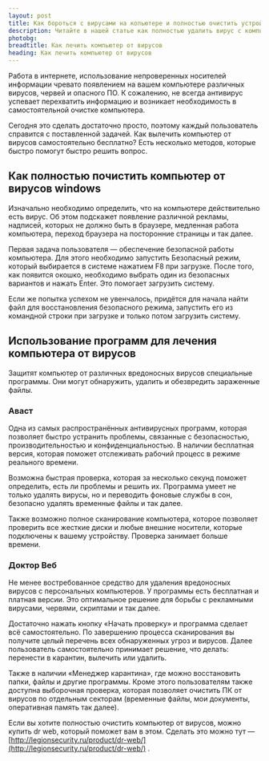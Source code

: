 ```yaml
---
layout: post
title: Как бороться с вирусами на копьютере и полностью очистить устройство
description: Читайте в нашей статье как полностью удалить вирус с компьютера самостоятельно и бесплатно.
photobg: 
breadtitle: Как лечить компьютер от вирусов
heading: Как лечить компьютер от вирусов
---
```


Работа в интернете, использование непроверенных носителей информации чревато появлением на вашем компьютере различных вирусов, червей и опасного ПО. К сожалению, не всегда антивирус успевает перехватить информацию и возникает необходимость в самостоятельной очистке компьютера.

Сегодня это сделать достаточно просто, поэтому каждый пользователь справится с поставленной задачей. Как вылечить компьютер от вирусов самостоятельно бесплатно? Есть несколько методов, которые быстро помогут быстро решить вопрос.

## Как полностью почистить компьютер от вирусов windows

Изначально необходимо определить, что на компьютере действительно есть вирус. Об этом подскажет появление различной рекламы, надписей, которых не должно быть в браузере, медленная работа компьютера, переход браузера на посторонние страницы и так далее.

Первая задача пользователя — обеспечение безопасной работы компьютера. Для этого необходимо запустить Безопасный режим, который выбирается в системе нажатием F8 при загрузке. После того, как появится окошко, необходимо выбрать один из безопасных вариантов и нажать Enter. Это помогает загрузить систему.

Если же попытка успехом не увенчалось, придётся для начала найти файл для восстановления безопасного режима, запустить его из командной строки при загрузке и только потом загрузить систему.

## Использование программ для лечения компьютера от вирусов

Защитят компьютер от различных вредоносных вирусов специальные программы. Они могут обнаружить, удалить и обезвредить зараженные файлы.

### Аваст

Одна из самых распространённых антивирусных программ, которая позволяет быстро устранить проблемы, связанные с безопасностью, производительностью и конфиденциальностью. В наличии бесплатная версия, которая поможет отслеживать рабочий процесс в режиме реального времени.

Возможна быстрая проверка, которая за несколько секунд поможет определить, есть ли проблемы и решить их. Программа умеет не только удалять вирусы, но и переводить фоновые службы в сон, безопасно удалять временные файлы и так далее.

Также возможно полное сканирование компьютера, которое позволяет проверить все жесткие диски и любые внешние носители, которые подключены к вашему устройству. Проверка занимает больше времени.

### Доктор Веб

Не менее востребованное средство для удаления вредоносных вирусов с персональных компьютеров. У программы есть бесплатная и платная версии. Это оптимальное решение для борьбы с рекламными вирусами, червями, скриптами и так далее.

Достаточно нажать кнопку «Начать проверку» и программа сделает всё самостоятельно. По завершению процесса сканирования вы получите целый перечень всех обнаруженных угроз и вирусов. Далее пользователь самостоятельно принимает решение, что делать: перенести в карантин, вылечить или удалить.

Также в наличии «Менеджер карантина», где можно восстановить папки, файлы и другие программы. Кроме этого пользователям также доступна выборочная проверка, которая позволяет очистить ПК от вирусов по отдельным секторам (временные файлы, мои документы, оперативная память так далее).

Если вы хотите полностью очистить компьютер от вирусов, можно купить dr web, который поможет вам в этом. Сделать это можно тут — [http://legionsecurity.ru/product/dr-web/](http://legionsecurity.ru/product/dr-web/) .
